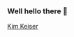 ### Well hello there 👋
<div class="badge-base LI-profile-badge" data-locale="en_US" data-size="medium" data-theme="dark" data-type="VERTICAL" data-vanity="kim-keiser-23b589180" data-version="v1"><a class="badge-base__link LI-simple-link" href="https://dk.linkedin.com/in/kim-keiser-23b589180?trk=profile-badge">Kim Keiser</a></div>
<!--
**Kimgmanis/kimgmanis** is a ✨ _special_ ✨ repository because its `README.md` (this file) appears on your GitHub profile.

Here are some ideas to get you started:

- 🔭 I’m currently working on ...
- 🌱 I’m currently learning ...
- 👯 I’m looking to collaborate on ...
- 🤔 I’m looking for help with ...
- 💬 Ask me about ...
- 📫 How to reach me: ...
- 😄 Pronouns: ...
- ⚡ Fun fact: ...
-->
